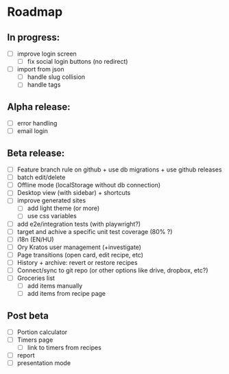 # Roadmap

## In progress:

- [ ] improve login screen
  - [ ] fix social login buttons (no redirect)
- [ ] import from json
  - [ ] handle slug collision
  - [ ] handle tags

## Alpha release:

- [ ] error handling
- [ ] email login

## Beta release:

- [ ] Feature branch rule on github + use db migrations + use github releases
- [ ] batch edit/delete
- [ ] Offline mode (localStorage without db connection)
- [ ] Desktop view (with sidebar) + shortcuts
- [ ] improve generated sites
  - [ ] add light theme (or more)
  - [ ] use css variables
- [ ] add e2e/integration tests (with playwright?)
- [ ] target and achive a specific unit test coverage (80% ?)
- [ ] i18n (EN/HU)
- [ ] Ory Kratos user management (+investigate)
- [ ] Page transitions (open card, edit recipe, etc)
- [ ] History + archive: revert or restore recipes
- [ ] Connect/sync to git repo (or other options like drive, dropbox, etc?)
- [ ] Groceries list
  - [ ] add items manually
  - [ ] add items from recipe page

## Post beta

- [ ] Portion calculator
- [ ] Timers page
  - [ ] link to timers from recipes
- [ ] report
- [ ] presentation mode
